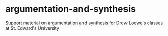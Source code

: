 # argumentation-and-synthesis
Support material on argumentation and synthesis for Drew Loewe's classes at St. Edward's University
